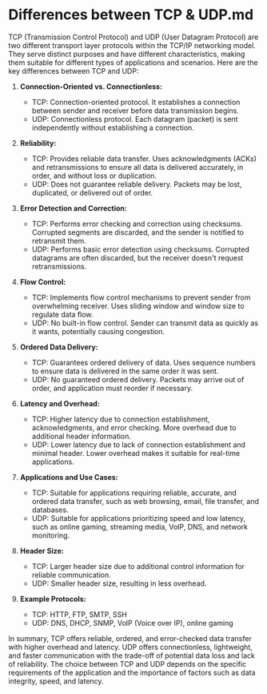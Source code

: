 # Differences between TCP & UDP.md

TCP (Transmission Control Protocol) and UDP (User Datagram Protocol) are two different transport layer protocols within the TCP/IP networking model. They serve distinct purposes and have different characteristics, making them suitable for different types of applications and scenarios. Here are the key differences between TCP and UDP:

1. **Connection-Oriented vs. Connectionless:**
   - TCP: Connection-oriented protocol. It establishes a connection between sender and receiver before data transmission begins.
   - UDP: Connectionless protocol. Each datagram (packet) is sent independently without establishing a connection.

2. **Reliability:**
   - TCP: Provides reliable data transfer. Uses acknowledgments (ACKs) and retransmissions to ensure all data is delivered accurately, in order, and without loss or duplication.
   - UDP: Does not guarantee reliable delivery. Packets may be lost, duplicated, or delivered out of order.

3. **Error Detection and Correction:**
   - TCP: Performs error checking and correction using checksums. Corrupted segments are discarded, and the sender is notified to retransmit them.
   - UDP: Performs basic error detection using checksums. Corrupted datagrams are often discarded, but the receiver doesn't request retransmissions.

4. **Flow Control:**
   - TCP: Implements flow control mechanisms to prevent sender from overwhelming receiver. Uses sliding window and window size to regulate data flow.
   - UDP: No built-in flow control. Sender can transmit data as quickly as it wants, potentially causing congestion.

5. **Ordered Data Delivery:**
   - TCP: Guarantees ordered delivery of data. Uses sequence numbers to ensure data is delivered in the same order it was sent.
   - UDP: No guaranteed ordered delivery. Packets may arrive out of order, and application must reorder if necessary.

6. **Latency and Overhead:**
   - TCP: Higher latency due to connection establishment, acknowledgments, and error checking. More overhead due to additional header information.
   - UDP: Lower latency due to lack of connection establishment and minimal header. Lower overhead makes it suitable for real-time applications.

7. **Applications and Use Cases:**
   - TCP: Suitable for applications requiring reliable, accurate, and ordered data transfer, such as web browsing, email, file transfer, and databases.
   - UDP: Suitable for applications prioritizing speed and low latency, such as online gaming, streaming media, VoIP, DNS, and network monitoring.

8. **Header Size:**
   - TCP: Larger header size due to additional control information for reliable communication.
   - UDP: Smaller header size, resulting in less overhead.

9. **Example Protocols:**
   - TCP: HTTP, FTP, SMTP, SSH
   - UDP: DNS, DHCP, SNMP, VoIP (Voice over IP), online gaming

In summary, TCP offers reliable, ordered, and error-checked data transfer with higher overhead and latency. UDP offers connectionless, lightweight, and faster communication with the trade-off of potential data loss and lack of reliability. The choice between TCP and UDP depends on the specific requirements of the application and the importance of factors such as data integrity, speed, and latency.
